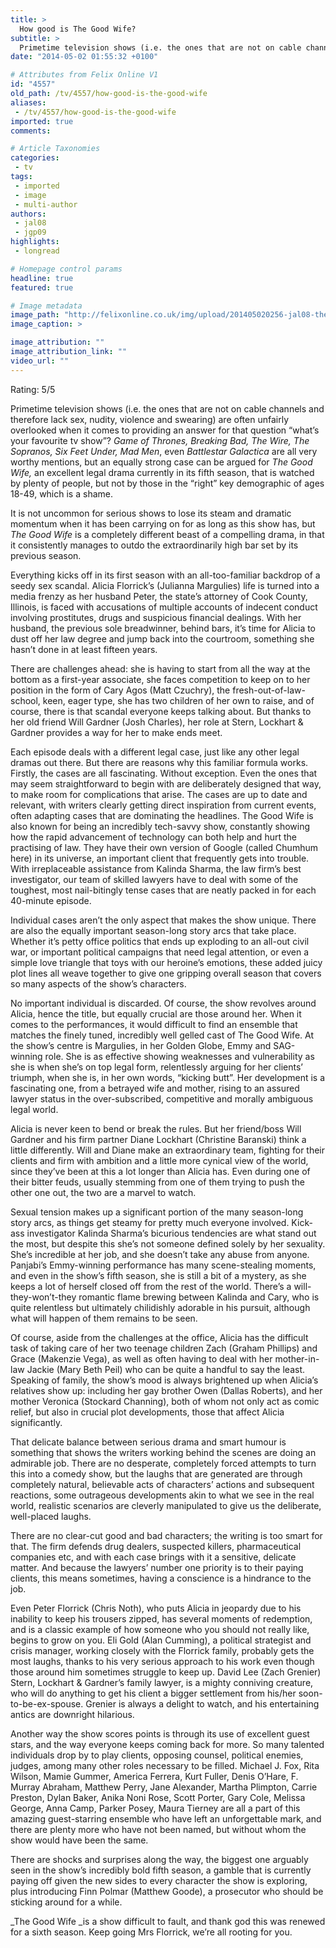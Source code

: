 ```yaml
---
title: >
  How good is The Good Wife?
subtitle: >
  Primetime television shows (i.e. the ones that are not on cable channels and therefore lack sex, nudity, violence and swearing) are often unfairly overlooked when it comes to providing an answer for that question “what’s your favourite tv show”?
date: "2014-05-02 01:55:32 +0100"

# Attributes from Felix Online V1
id: "4557"
old_path: /tv/4557/how-good-is-the-good-wife
aliases:
 - /tv/4557/how-good-is-the-good-wife
imported: true
comments:

# Article Taxonomies
categories:
 - tv
tags:
 - imported
 - image
 - multi-author
authors:
 - jal08
 - jgp09
highlights:
 - longread

# Homepage control params
headline: true
featured: true

# Image metadata
image_path: "http://felixonline.co.uk/img/upload/201405020256-jal08-the-good-wife-cast-cbs-636.jpg"
image_caption: >

image_attribution: ""
image_attribution_link: ""
video_url: ""
---
```


Rating: 5/5

Primetime television shows (i.e. the ones that are not on cable channels and therefore lack sex, nudity, violence and swearing) are often unfairly overlooked when it comes to providing an answer for that question “what’s your favourite tv show”? _Game of Thrones, Breaking Bad, The Wire, The Sopranos, Six Feet Under, Mad Men_, even _Battlestar Galactica_ are all very worthy mentions, but an equally strong case can be argued for _The Good Wife,_ an excellent legal drama currently in its fifth season, that is watched by plenty of people, but not by those in the “right” key demographic of ages 18-49, which is a shame.

It is not uncommon for serious shows to lose its steam and dramatic momentum when it has been carrying on for as long as this show has, but _The Good Wife_ is a completely different beast of a compelling drama, in that it consistently manages to outdo the extraordinarily high bar set by its previous season.

Everything kicks off in its first season with an all-too-familiar backdrop of a seedy sex scandal. Alicia Florrick’s (Julianna Margulies) life is turned into a media frenzy as her husband Peter, the state’s attorney of Cook County, Illinois, is faced with accusations of multiple accounts of indecent conduct involving prostitutes, drugs and suspicious financial dealings. With her husband, the previous sole breadwinner, behind bars, it’s time for Alicia to dust off her law degree and jump back into the courtroom, something she hasn’t done in at least fifteen years.

There are challenges ahead: she is having to start from all the way at the bottom as a first-year associate, she faces competition to keep on to her position in the form of Cary Agos (Matt Czuchry), the fresh-out-of-law-school, keen, eager type, she has two children of her own to raise, and of course, there is that scandal everyone keeps talking about. But thanks to her old friend Will Gardner (Josh Charles), her role at Stern, Lockhart & Gardner provides a way for her to make ends meet.

Each episode deals with a different legal case, just like any other legal dramas out there. But there are reasons why this familiar formula works. Firstly, the cases are all fascinating. Without exception. Even the ones that may seem straightforward to begin with are deliberately designed that way, to make room for complications that arise. The cases are up to date and relevant, with writers clearly getting direct inspiration from current events, often adapting cases that are dominating the headlines. The Good Wife is also known for being an incredibly tech-savvy show, constantly showing how the rapid advancement of technology can both help and hurt the practising of law. They have their own version of Google (called Chumhum here) in its universe, an important client that frequently gets into trouble. With irreplaceable assistance from Kalinda Sharma, the law firm’s best investigator, our team of skilled lawyers have to deal with some of the toughest, most nail-bitingly tense cases that are neatly packed in for each 40-minute episode.

Individual cases aren’t the only aspect that makes the show unique. There are also the equally important season-long story arcs that take place. Whether it’s petty office politics that ends up exploding to an all-out civil war, or important political campaigns that need legal attention, or even a simple love triangle that toys with our heroine’s emotions, these added juicy plot lines all weave together to give one gripping overall season that covers so many aspects of the show’s characters.

No important individual is discarded. Of course, the show revolves around Alicia, hence the title, but equally crucial are those around her. When it comes to the performances, it would difficult to find an ensemble that matches the finely tuned, incredibly well gelled cast of The Good Wife. At the show’s centre is Margulies, in her Golden Globe, Emmy and SAG-winning role. She is as effective showing weaknesses and vulnerability as she is when she’s on top legal form, relentlessly arguing for her clients’ triumph, when she is, in her own words, “kicking butt”. Her development is a fascinating one, from a betrayed wife and mother, rising to an assured lawyer status in the over-subscribed, competitive and morally ambiguous legal world.

Alicia is never keen to bend or break the rules. But her friend/boss Will Gardner and his firm partner Diane Lockhart (Christine Baranski) think a little differently. Will and Diane make an extraordinary team, fighting for their clients and firm with ambition and a little more cynical view of the world, since they’ve been at this a lot longer than Alicia has. Even during one of their bitter feuds, usually stemming from one of them trying to push the other one out, the two are a marvel to watch.

Sexual tension makes up a significant portion of the many season-long story arcs, as things get steamy for pretty much everyone involved. Kick-ass investigator Kalinda Sharma’s bicurious tendencies are what stand out the most, but despite this she’s not someone defined solely by her sexuality. She’s incredible at her job, and she doesn’t take any abuse from anyone. Panjabi’s Emmy-winning performance has many scene-stealing moments, and even in the show’s fifth season, she is still a bit of a mystery, as she keeps a lot of herself closed off from the rest of the world. There’s a will-they-won’t-they romantic flame brewing between Kalinda and Cary, who is quite relentless but ultimately chilidishly adorable in his pursuit, although what will happen of them remains to be seen.

Of course, aside from the challenges at the office, Alicia has the difficult task of taking care of her two teenage children Zach (Graham Phillips) and Grace (Makenzie Vega), as well as often having to deal with her mother-in-law Jackie (Mary Beth Peil) who can be quite a handful to say the least. Speaking of family, the show’s mood is always brightened up when Alicia’s relatives show up: including her gay brother Owen (Dallas Roberts), and her mother Veronica (Stockard Channing), both of whom not only act as comic relief, but also in crucial plot developments, those that affect Alicia significantly.

That delicate balance between serious drama and smart humour is something that shows the writers working behind the scenes are doing an admirable job. There are no desperate, completely forced attempts to turn this into a comedy show, but the laughs that are generated are through completely natural, believable acts of characters’ actions and subsequent reactions, some outrageous developments akin to what we see in the real world, realistic scenarios are cleverly manipulated to give us the deliberate, well-placed laughs.

There are no clear-cut good and bad characters; the writing is too smart for that. The firm defends drug dealers, suspected killers, pharmaceutical companies etc, and with each case brings with it a sensitive, delicate matter. And because the lawyers’ number one priority is to their paying clients, this means sometimes, having a conscience is a hindrance to the job.

Even Peter Florrick (Chris Noth), who puts Alicia in jeopardy due to his inability to keep his trousers zipped, has several moments of redemption, and is a classic example of how someone who you should not really like, begins to grow on you. Eli Gold (Alan Cumming), a political strategist and crisis manager, working closely with the Florrick family, probably gets the most laughs, thanks to his very serious approach to his work even though those around him sometimes struggle to keep up. David Lee (Zach Grenier) Stern, Lockhart & Gardner’s family lawyer, is a mighty conniving creature, who will do anything to get his client a bigger settlement from his/her soon-to-be-ex-spouse. Grenier is always a delight to watch, and his entertaining antics are downright hilarious.

Another way the show scores points is through its use of excellent guest stars, and the way everyone keeps coming back for more. So many talented individuals drop by to play clients, opposing counsel, political enemies, judges, among many other roles necessary to be filled. Michael J. Fox, Rita Wilson, Mamie Gummer, America Ferrera, Kurt Fuller, Denis O’Hare, F. Murray Abraham, Matthew Perry, Jane Alexander, Martha Plimpton, Carrie Preston, Dylan Baker, Anika Noni Rose, Scott Porter, Gary Cole, Melissa George, Anna Camp, Parker Posey, Maura Tierney are all a part of this amazing guest-starring ensemble who have left an unforgettable mark, and there are plenty more who have not been named, but without whom the show would have been the same.

There are shocks and surprises along the way, the biggest one arguably seen in the show’s incredibly bold fifth season, a gamble that is currently paying off given the new sides to every character the show is exploring, plus introducing Finn Polmar (Matthew Goode), a prosecutor who should be sticking around for a while.

_The Good Wife _is a show difficult to fault, and thank god this was renewed for a sixth season. Keep going Mrs Florrick, we’re all rooting for you.
